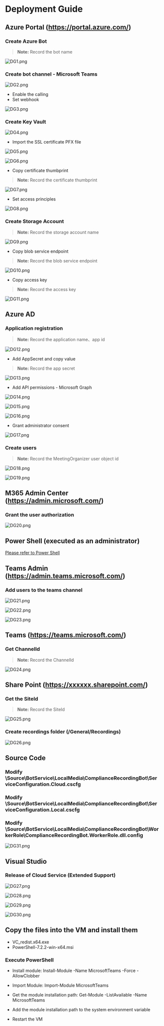 # Deployment Guide

## Azure Portal (https://portal.azure.com/)

### Create Azure Bot
>**Note:** Record the bot name

![DG1.png](images/DG1.png)

### Create bot channel - Microsoft Teams

![DG2.png](images/DG2.png)

* Enable the calling
* Set webhook

![DG3.png](images/DG3.png)

### Create Key Vault

![DG4.png](images/DG4.png)

* Import the SSL certificate PFX file

![DG5.png](images/DG5.png)

![DG6.png](images/DG6.png)

* Copy certificate thumbprint
>**Note:** Record the certificate thumbprint

![DG7.png](images/DG7.png)

* Set access principles

![DG8.png](images/DG8.png)

### Create Storage Account
>**Note:** Record the storage account name

![DG9.png](images/DG9.png)

* Copy blob service endpoint
>**Note:** Record the blob service endpoint

![DG10.png](images/DG10.png)

* Copy access key
>**Note:** Record the access key

![DG11.png](images/DG11.png)

## Azure AD
### Application registration
>**Note:** Record the application name、app id

![DG12.png](images/DG12.png)

* Add AppSecret and copy value
>**Note:** Record the app secret

![DG13.png](images/DG13.png)

* Add API permissions - Microsoft Graph

![DG14.png](images/DG14.png)

![DG15.png](images/DG15.png)

![DG16.png](images/DG16.png)

* Grant administrator consent

![DG17.png](images/DG17.png)

### Create users
>**Note:** Record the MeetingOrganizer user object id

![DG18.png](images/DG18.png)

![DG19.png](images/DG19.png)

## M365 Admin Center (https://admin.microsoft.com/)
### Grant the user authorization

![DG20.png](images/DG20.png)

## Power Shell (executed as an administrator)
[Please refer to Power Shell](https://github.com/shawnlien/CustomComplianceRecordingBot/blob/main/Wiki/PowerShell.md)

## Teams Admin (https://admin.teams.microsoft.com/)
### Add users to the teams channel

![DG21.png](images/DG21.png)

![DG22.png](images/DG22.png)

![DG23.png](images/DG23.png)

## Teams (https://teams.microsoft.com/)
### Get ChannelId
>**Note:** Record the ChannelId

![DG24.png](images/DG24.png)

## Share Point (https://xxxxxx.sharepoint.com/)
### Get the SiteId
>**Note:** Record the SiteId

![DG25.png](images/DG25.png)

### Create recordings folder (/General/Recordings)

![DG26.png](images/DG26.png)

## Source Code
### Modify \Source\BotService\LocalMedia\ComplianceRecordingBot\ServiceConfiguration.Cloud.cscfg
### Modify \Source\BotService\LocalMedia\ComplianceRecordingBot\ServiceConfiguration.Local.cscfg
### Modify \Source\BotService\LocalMedia\ComplianceRecordingBot\WorkerRole\ComplianceRecordingBot.WorkerRole.dll.config

![DG31.png](images/DG31.png)

## Visual Studio
### Release of Cloud Service (Extended Support)

![DG27.png](images/DG27.png)

![DG28.png](images/DG28.png)

![DG29.png](images/DG29.png)

![DG30.png](images/DG30.png)

## Copy the files into the VM and install them
* VC_redist.x64.exe
* PowerShell-7.2.2-win-x64.msi

### Execute PowerShell
* Install module: 
Install-Module -Name MicrosoftTeams -Force -AllowClobber

* Import Module: 
Import-Module MicrosoftTeams

* Get the module installation path: 
Get-Module -ListAvailable -Name MicrosoftTeams

* Add the module installation path to the system environment variable

* Restart the VM
